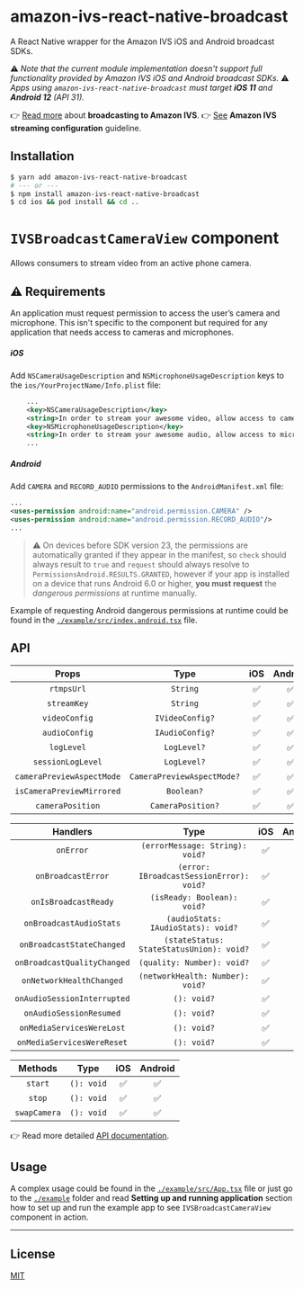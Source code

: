 # amazon-ivs-react-native-broadcast

A React Native wrapper for the Amazon IVS iOS and Android broadcast SDKs.

⚠️ _Note that the current module implementation doesn't support full functionality provided by Amazon IVS iOS and Android broadcast SDKs._
⚠️ _Apps using `amazon-ivs-react-native-broadcast` must target **iOS 11** and **Android 12** (API 31)._

👉 [Read more](https://docs.aws.amazon.com/ivs/latest/userguide/broadcast.html) about **broadcasting to Amazon IVS**.
👉 [See](https://docs.aws.amazon.com/ivs/latest/userguide/streaming-config.html) **Amazon IVS streaming configuration** guideline.

## Installation

```sh
$ yarn add amazon-ivs-react-native-broadcast
# --- or ---
$ npm install amazon-ivs-react-native-broadcast
$ cd ios && pod install && cd ..
```

# `IVSBroadcastCameraView` component
Allows consumers to stream video from an active phone camera.


## ⚠️ Requirements

An application must request permission to access the user’s camera and microphone. This isn't specific to the component but required for any application that needs access to cameras and microphones.

##### _iOS_
Add `NSCameraUsageDescription` and `NSMicrophoneUsageDescription` keys to the `ios/YourProjectName/Info.plist` file:
```xml
    ...
	<key>NSCameraUsageDescription</key>
	<string>In order to stream your awesome video, allow access to camera please</string>
	<key>NSMicrophoneUsageDescription</key>
	<string>In order to stream your awesome audio, allow access to microphone please</string>
	...
```

##### _Android_
Add `CAMERA` and  `RECORD_AUDIO` permissions to the `AndroidManifest.xml` file:
```xml
...
<uses-permission android:name="android.permission.CAMERA" />
<uses-permission android:name="android.permission.RECORD_AUDIO"/>
...
```
>⚠️ On devices before SDK version 23, the permissions are automatically granted if they appear in the manifest, so `check` should always result to `true` and `request` should always resolve to `PermissionsAndroid.RESULTS.GRANTED`, however if your app is installed on a device that runs Android 6.0 or higher, **you must request** the _dangerous permissions_ at runtime manually.

Example of requesting Android dangerous permissions at runtime could be found in the [`./example/src/index.android.tsx`](./example/src/index.android.tsx) file.
## API
Props | Type | iOS | Android |
:---: | :---: | :---: | :---: |
`rtmpsUrl` | `String` | ✅ | ✅ |
`streamKey` | `String` | ✅ | ✅ |
`videoConfig` | `IVideoConfig?` | ✅ | ✅ |
`audioConfig` | `IAudioConfig?` | ✅ | ✅ |
`logLevel` | `LogLevel?` | ✅ | ✅ |
`sessionLogLevel` | `LogLevel?` | ✅ | ✅ |
`cameraPreviewAspectMode` | `CameraPreviewAspectMode?` | ✅ | ✅ |
`isCameraPreviewMirrored` | `Boolean?` | ✅ | ✅ |
`cameraPosition` | `CameraPosition?` | ✅  | ✅|

Handlers | Type | iOS | Android
:---: | :---: | :---: | :---:  
`onError` | `(errorMessage: String): void?` | ✅  | ✅  |
`onBroadcastError` | `(error: IBroadcastSessionError): void?` | ✅  | ✅  |
`onIsBroadcastReady` | `(isReady: Boolean): void?` | ✅  | ✅  |
`onBroadcastAudioStats` | `(audioStats: IAudioStats): void?` | ✅  | ✅  |
`onBroadcastStateChanged` | `(stateStatus: StateStatusUnion): void?` | ✅  | ✅  |
`onBroadcastQualityChanged` | `(quality: Number): void?` | ✅  | ✅  |
`onNetworkHealthChanged` | `(networkHealth: Number): void?` | ✅  | ✅  |
`onAudioSessionInterrupted` | `(): void?` | ✅  |  |
`onAudioSessionResumed` | `(): void?` | ✅  |  |
`onMediaServicesWereLost` | `(): void?` | ✅  |  |
`onMediaServicesWereReset` | `(): void?` | ✅  |  |

Methods | Type | iOS | Android
:---: | :---: | :---: | :---:  
`start` | `(): void` | ✅  | ✅  |
`stop` | `(): void` | ✅  | ✅  |
`swapCamera` | `(): void` | ✅  | ✅  |

👉 Read more detailed [API documentation](docs/api-documentation.md).

## Usage
A complex usage could be found in the [`./example/src/App.tsx`](./example/src/App.tsx) file or just go to the [`./example`](./example/) folder and read **Setting up and running application** section how to set up and run the example app to see `IVSBroadcastCameraView` component in action.

***

## License
[MIT](LICENSE)